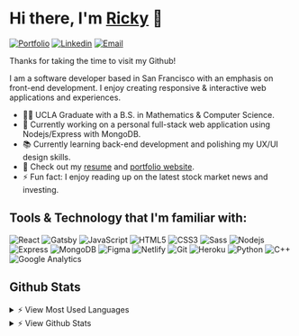 # Hi there, I'm [Ricky](https://rickyho.dev) 👋

[![Portfolio](https://img.shields.io/badge/Portfolio-3366cc?style=flat-square&logo=microsoftedge&logoColor=white&labelColor=3366cc)](https://rickyho.dev)
[![Linkedin](https://img.shields.io/badge/Linkedin-0077B5?style=flat-square&logo=Linkedin&logoColor=white&labelColor=0077B5)](https://www.linkedin.com/in/riho-1)
[![Email](https://img.shields.io/badge/Email-ff4d4d?style=flat-square&logo=gmail&logoColor=white&labelColor=ff4d4d)](mailto:horicky.cs@gmail.com)

<p>Thanks for taking the time to visit my Github!</p>
<p>
  I am a software developer based in San Francisco with an emphasis on front-end development. 
  I enjoy creating responsive & interactive web applications and experiences.
</p>

- 👨‍🎓 UCLA Graduate with a B.S. in Mathematics & Computer Science.
- 🔭 Currently working on a personal full-stack web application using Nodejs/Express with MongoDB.
- 📚 Currently learning back-end development and polishing my UX/UI design skills.
- 📑 Check out my [resume](https://rickyho.dev/resume.pdf) and [portfolio website](https://rickyho.dev).
- ⚡ Fun fact: I enjoy reading up on the latest stock market news and investing.

## Tools & Technology that I'm familiar with:
![React](https://img.shields.io/badge/React-0099ff?style=flat-square&logo=React&logoColor=white)
![Gatsby](https://img.shields.io/badge/Gatsby-663399?style=flat-square&logo=Gatsby&logoColor=white)
![JavaScript](https://img.shields.io/badge/Javascript-cca300?style=flat-square&logo=Javascript&logoColor=white)
![HTML5](https://img.shields.io/badge/HTML5-e34c26?style=flat-square&logo=HTML5&logoColor=white)
![CSS3](https://img.shields.io/badge/CSS3-264de4?style=flat-square&logo=css3&logoColor=white)
![Sass](https://img.shields.io/badge/Sass-c69?style=flat-square&logo=sass&logoColor=white)
![Nodejs](https://img.shields.io/badge/Node.js-3c873a?style=flat-square&logo=node.js&logoColor=white)
![Express](https://img.shields.io/badge/Express.js-303030?style=flat-square&logo=Express&logoColor=white)
![MongoDB](https://img.shields.io/badge/MongoDB-3FA037?style=flat-square&logo=mongodb&logoColor=white)
![Figma](https://img.shields.io/badge/Figma-5551FF?style=flat-square&logo=Figma&logoColor=white)
![Netlify](https://img.shields.io/badge/Netlify-00AD9F?style=flat-square&logo=netlify&logoColor=white)
![Git](https://img.shields.io/badge/Git-f34f29?style=flat-square&logo=Git&logoColor=white)
![Heroku](https://img.shields.io/badge/Heroku-6762a6?style=flat-square&logo=heroku&logoColor=white)
![Python](https://img.shields.io/badge/Python-306998?style=flat-square&logo=python&logoColor=FFD43B)
![C++](https://img.shields.io/badge/C++-003cb3?style=flat-square&logo=cplusplus&logoColor=white)
![Google Analytics](https://img.shields.io/badge/Google%20Analytics-ED750A?style=flat-square&logo=googleanalytics&logoColor=white)

## Github Stats 
<details>
  <summary> ⚡ View Most Used Languages</summary>
  <img src="https://github-readme-stats.vercel.app/api/top-langs/?username=ricky-ho&layout=compact&langs_count=6&hide=jupyter%20notebook,C,pug" alt="Ricky Ho's Language Stats">
</details>

<details>
  <summary> ⚡ View Github Stats </summary>
  <img src="https://github-readme-stats.vercel.app/api?username=ricky-ho&include_all_commits=true&count_private=true&hide=stars" alt="Ricky Ho's Github Stats">
</details>
